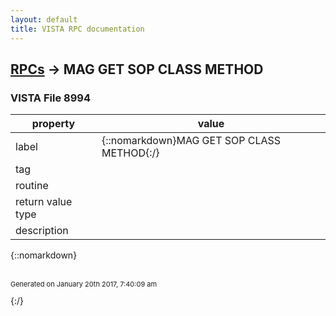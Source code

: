 ```yaml
---
layout: default
title: VISTA RPC documentation
---
```




## [RPCs](TableOfContent.md) &#8594; MAG GET SOP CLASS METHOD 



### VISTA File 8994 


 property | value 
--- | --- 
 label | {::nomarkdown}MAG GET SOP CLASS METHOD{:/}
 tag | 
 routine | 
 return value type | 
 description | 

{::nomarkdown} <br/><br/><p style="font-size: 11px">Generated on January 20th 2017, 7:40:09 am</p>{:/}